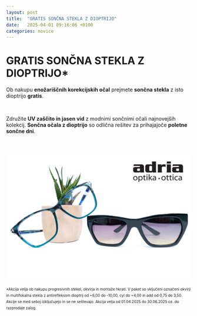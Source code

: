 ```yaml
---
layout: post
title:  "GRATIS SONČNA STEKLA Z DIOPTRIJO"
date:   2025-04-01 09:16:06 +0100
categories: novice
---
```


<BODY>
 <H1>GRATIS SONČNA STEKLA Z DIOPTRIJO*</H1>
  <p>Ob nakupu <b>enožariščnih korekcijskih očal</b> prejmete <b>sončna stekla</b> z isto dioptrijo <b>gratis</b>. </p>
 <br>
  <p>Združite <b>UV zaščito in jasen vid</b> z modnimi sončnimi očali najnovejših kolekcij. <b>Sončna očala z dioptrijo</b> so odlična rešitev za prihajajoče <b>poletne sončne dni</b>. </p>
 <br>
 <br>
  <img src="/img/korekcija-sonce-Adria-optika.webp" alt="Gratis sončna stekla">
 <br>
 <br>
<font size="1">*Akcija velja ob nakupu progresivnih stekel, okvirja in montaže hkrati. V paket so vključeni označeni okvirji in multifokalna stekla z antirefleksom dioptrij od +6,00 do -10,00, cyl do +4,00 in add od 0,75 do 3,50. Akcije se med seboj izključujejo in se ne seštevajo. Akcija velja od 01.04.2025 do 30.06.2025 oz. do razprodaje zalog.</font>

 
</BODY>
